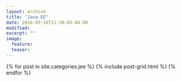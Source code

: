 ```yaml
---
layout: archive
title: "Java EE"
date: 2016-03-16T11:39:03-04:00
modified:
excerpt: ""
image:
  feature:
  teaser:
---
```


<div class="tiles">
{% for post in site.categories.jee %}
  {% include post-grid.html %}
{% endfor %}
</div><!-- /.tiles -->
